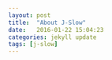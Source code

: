 ```yaml
---
layout: post
title:  "About J-Slow"
date:   2016-01-22 15:04:23
categories: jekyll update
tags: [j-slow]
---
```



